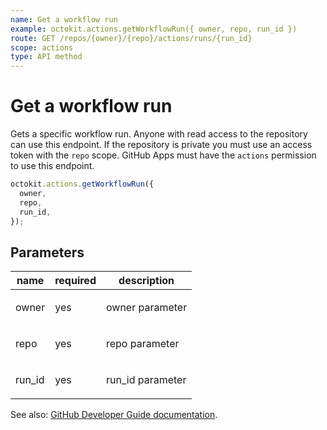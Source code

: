 ```yaml
---
name: Get a workflow run
example: octokit.actions.getWorkflowRun({ owner, repo, run_id })
route: GET /repos/{owner}/{repo}/actions/runs/{run_id}
scope: actions
type: API method
---
```


# Get a workflow run

Gets a specific workflow run. Anyone with read access to the repository can use this endpoint. If the repository is private you must use an access token with the `repo` scope. GitHub Apps must have the `actions` permission to use this endpoint.

```js
octokit.actions.getWorkflowRun({
  owner,
  repo,
  run_id,
});
```

## Parameters

<table>
  <thead>
    <tr>
      <th>name</th>
      <th>required</th>
      <th>description</th>
    </tr>
  </thead>
  <tbody>
    <tr><td>owner</td><td>yes</td><td>

owner parameter

</td></tr>
<tr><td>repo</td><td>yes</td><td>

repo parameter

</td></tr>
<tr><td>run_id</td><td>yes</td><td>

run_id parameter

</td></tr>
  </tbody>
</table>

See also: [GitHub Developer Guide documentation](https://developer.github.com/v3/actions/workflow-runs/#get-a-workflow-run).
